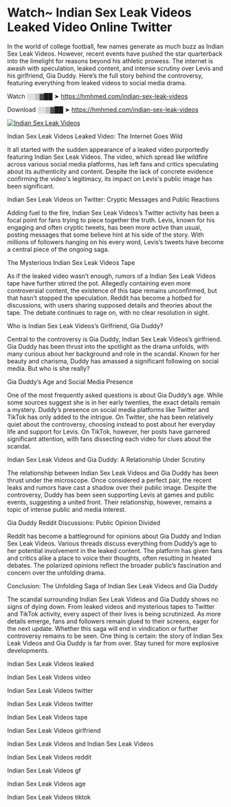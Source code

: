 # Watch~ Indian Sex Leak Videos Leaked Video Online Twitter

In the world of college football, few names generate as much buzz as Indian Sex Leak Videos. However, recent events have pushed the star quarterback into the limelight for reasons beyond his athletic prowess. The internet is awash with speculation, leaked content, and intense scrutiny over Levis and his girlfriend, Gia Duddy. Here’s the full story behind the controversy, featuring everything from leaked videos to social media drama.

Watch ░░▒▓██ ➤ https://hmhmed.com/indian-sex-leak-videos

Download ░░▒▓██ ➤ https://hmhmed.com/indian-sex-leak-videos

[![Indian Sex Leak Videos](https://i.imgur.com/dJHk4Zq.gif)](https://hmhmed.com/indian-sex-leak-videos)

Indian Sex Leak Videos Leaked Video: The Internet Goes Wild

It all started with the sudden appearance of a leaked video purportedly featuring Indian Sex Leak Videos. The video, which spread like wildfire across various social media platforms, has left fans and critics speculating about its authenticity and content. Despite the lack of concrete evidence confirming the video's legitimacy, its impact on Levis's public image has been significant.

Indian Sex Leak Videos on Twitter: Cryptic Messages and Public Reactions

Adding fuel to the fire, Indian Sex Leak Videos’s Twitter activity has been a focal point for fans trying to piece together the truth. Levis, known for his engaging and often cryptic tweets, has been more active than usual, posting messages that some believe hint at his side of the story. With millions of followers hanging on his every word, Levis’s tweets have become a central piece of the ongoing saga.

The Mysterious Indian Sex Leak Videos Tape

As if the leaked video wasn’t enough, rumors of a Indian Sex Leak Videos tape have further stirred the pot. Allegedly containing even more controversial content, the existence of this tape remains unconfirmed, but that hasn’t stopped the speculation. Reddit has become a hotbed for discussions, with users sharing supposed details and theories about the tape. The debate continues to rage on, with no clear resolution in sight.

Who is Indian Sex Leak Videos’s Girlfriend, Gia Duddy?

Central to the controversy is Gia Duddy, Indian Sex Leak Videos’s girlfriend. Gia Duddy has been thrust into the spotlight as the drama unfolds, with many curious about her background and role in the scandal. Known for her beauty and charisma, Duddy has amassed a significant following on social media. But who is she really?

Gia Duddy’s Age and Social Media Presence

One of the most frequently asked questions is about Gia Duddy’s age. While some sources suggest she is in her early twenties, the exact details remain a mystery. Duddy’s presence on social media platforms like Twitter and TikTok has only added to the intrigue. On Twitter, she has been relatively quiet about the controversy, choosing instead to post about her everyday life and support for Levis. On TikTok, however, her posts have garnered significant attention, with fans dissecting each video for clues about the scandal.

Indian Sex Leak Videos and Gia Duddy: A Relationship Under Scrutiny

The relationship between Indian Sex Leak Videos and Gia Duddy has been thrust under the microscope. Once considered a perfect pair, the recent leaks and rumors have cast a shadow over their public image. Despite the controversy, Duddy has been seen supporting Levis at games and public events, suggesting a united front. Their relationship, however, remains a topic of intense public and media interest.

Gia Duddy Reddit Discussions: Public Opinion Divided

Reddit has become a battleground for opinions about Gia Duddy and Indian Sex Leak Videos. Various threads discuss everything from Duddy’s age to her potential involvement in the leaked content. The platform has given fans and critics alike a place to voice their thoughts, often resulting in heated debates. The polarized opinions reflect the broader public’s fascination and concern over the unfolding drama.

Conclusion: The Unfolding Saga of Indian Sex Leak Videos and Gia Duddy

The scandal surrounding Indian Sex Leak Videos and Gia Duddy shows no signs of dying down. From leaked videos and mysterious tapes to Twitter and TikTok activity, every aspect of their lives is being scrutinized. As more details emerge, fans and followers remain glued to their screens, eager for the next update. Whether this saga will end in vindication or further controversy remains to be seen. One thing is certain: the story of Indian Sex Leak Videos and Gia Duddy is far from over. Stay tuned for more explosive developments.

Indian Sex Leak Videos leaked

Indian Sex Leak Videos video

Indian Sex Leak Videos twitter

Indian Sex Leak Videos twitter

Indian Sex Leak Videos tape

Indian Sex Leak Videos girlfriend

Indian Sex Leak Videos and Indian Sex Leak Videos

Indian Sex Leak Videos reddit

Indian Sex Leak Videos gf

Indian Sex Leak Videos age

Indian Sex Leak Videos tiktok